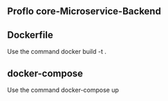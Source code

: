 
## Proflo core-Microservice-Backend
## Dockerfile
Use the command docker build -t <imageName> .
## docker-compose
Use the command docker-compose up

